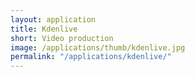 ```yaml
---
layout: application
title: Kdenlive
short: Video production
image: /applications/thumb/kdenlive.jpg
permalink: "/applications/kdenlive/"
---
```

